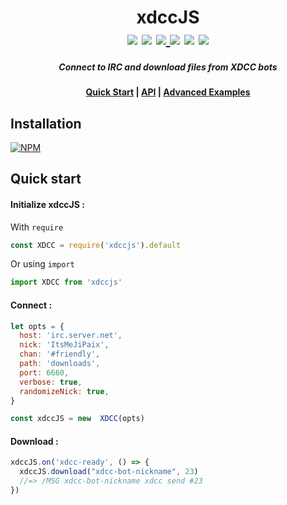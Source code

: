 <h1 align="center">xdccJS<br><a href="https://travis-ci.org/JiPaix/xdccJS"><img src="https://travis-ci.com/JiPaix/xdccJS.svg?branch=master"/></a> <a href="https://www.codefactor.io/repository/github/jipaix/xdccjs"><img src="https://www.codefactor.io/repository/github/jipaix/xdccjs/badge" /></a>  <a href="https://deepscan.io/dashboard#view=project&tid=8945&pid=11179&bid=163106"><img src="https://deepscan.io/api/teams/8945/projects/11179/branches/163106/badge/grade.svg"/> <a href="https://www.npmjs.com/package/xdccjs"><img src='https://img.shields.io/npm/dt/xdccjs'/></a> <a href="https://snyk.io/test/github/JiPaix/xdccJS?targetFile=package.json"><img src="https://snyk.io/test/github/JiPaix/xdccJS/badge.svg?targetFile=package.json" data-canonical-src="https://snyk.io/test/github/JiPaix/xdccJS?targetFile=package.json" style="max-width:100%;"></a> <a href="https://discord.gg/nZARde3"><img src='https://img.shields.io/discord/706018150520717403'/></a></h1>
<h5 align="center">Connect to IRC and download files from XDCC bots</h5>

<h4 align="center"><a href="#quick-start">Quick Start</a> | <a href="https://jipaix.github.io/xdccJS/classes/xdcc.html">API</a> | <a href="https://github.com/JiPaix/xdccJS/tree/master/examples/">Advanced Examples</a></h4>

## Installation

[![NPM](https://nodei.co/npm/xdccjs.png?mini=true)](https://nodei.co/npm/xdccjs/)

## Quick start

#### Initialize xdccJS :
With `require`
```js
const XDCC = require('xdccjs').default
```
Or using `import`
```js
import XDCC from 'xdccjs'
```
#### Connect :
```js
let opts = {
  host: 'irc.server.net',
  nick: 'ItsMeJiPaix',
  chan: '#friendly',
  path: 'downloads',
  port: 6660,
  verbose: true,
  randomizeNick: true,
}

const xdccJS = new  XDCC(opts)
```
#### Download :

```js
xdccJS.on('xdcc-ready', () => {
  xdccJS.download("xdcc-bot-nickname", 23)
  //=> /MSG xdcc-bot-nickname xdcc send #23
})
